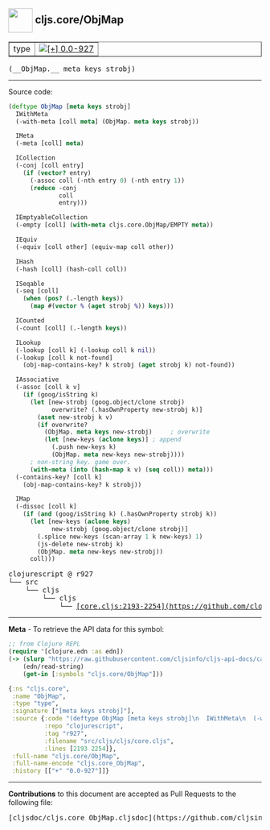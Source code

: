 ## <img width="48px" valign="middle" src="http://i.imgur.com/Hi20huC.png"> cljs.core/ObjMap

 <table border="1">
<tr>

<td>type</td>
<td><a href="https://github.com/cljsinfo/cljs-api-docs/tree/0.0-927"><img valign="middle" alt="[+] 0.0-927" src="https://img.shields.io/badge/+-0.0--927-lightgrey.svg"></a> </td>
</tr>
</table>

 <samp>
(__ObjMap.__ meta keys strobj)<br>
</samp>

---





Source code:

```clj
(deftype ObjMap [meta keys strobj]
  IWithMeta
  (-with-meta [coll meta] (ObjMap. meta keys strobj))

  IMeta
  (-meta [coll] meta)

  ICollection
  (-conj [coll entry]
    (if (vector? entry)
      (-assoc coll (-nth entry 0) (-nth entry 1))
      (reduce -conj
              coll
              entry)))

  IEmptyableCollection
  (-empty [coll] (with-meta cljs.core.ObjMap/EMPTY meta))

  IEquiv
  (-equiv [coll other] (equiv-map coll other))

  IHash
  (-hash [coll] (hash-coll coll))

  ISeqable
  (-seq [coll]
    (when (pos? (.-length keys))
      (map #(vector % (aget strobj %)) keys)))

  ICounted
  (-count [coll] (.-length keys))

  ILookup
  (-lookup [coll k] (-lookup coll k nil))
  (-lookup [coll k not-found]
    (obj-map-contains-key? k strobj (aget strobj k) not-found))

  IAssociative
  (-assoc [coll k v]
    (if (goog/isString k)
      (let [new-strobj (goog.object/clone strobj)
            overwrite? (.hasOwnProperty new-strobj k)]
        (aset new-strobj k v)
        (if overwrite?
          (ObjMap. meta keys new-strobj)     ; overwrite
          (let [new-keys (aclone keys)] ; append
            (.push new-keys k)
            (ObjMap. meta new-keys new-strobj))))
      ; non-string key. game over.
      (with-meta (into (hash-map k v) (seq coll)) meta)))
  (-contains-key? [coll k]
    (obj-map-contains-key? k strobj))

  IMap
  (-dissoc [coll k]
    (if (and (goog/isString k) (.hasOwnProperty strobj k))
      (let [new-keys (aclone keys)
            new-strobj (goog.object/clone strobj)]
        (.splice new-keys (scan-array 1 k new-keys) 1)
        (js-delete new-strobj k)
        (ObjMap. meta new-keys new-strobj))
      coll)))
```

 <pre>
clojurescript @ r927
└── src
    └── cljs
        └── cljs
            └── <ins>[core.cljs:2193-2254](https://github.com/clojure/clojurescript/blob/r927/src/cljs/cljs/core.cljs#L2193-L2254)</ins>
</pre>


---

__Meta__ - To retrieve the API data for this symbol:

```clj
;; from Clojure REPL
(require '[clojure.edn :as edn])
(-> (slurp "https://raw.githubusercontent.com/cljsinfo/cljs-api-docs/catalog/cljs-api.edn")
    (edn/read-string)
    (get-in [:symbols "cljs.core/ObjMap"]))
```

```clj
{:ns "cljs.core",
 :name "ObjMap",
 :type "type",
 :signature ["[meta keys strobj]"],
 :source {:code "(deftype ObjMap [meta keys strobj]\n  IWithMeta\n  (-with-meta [coll meta] (ObjMap. meta keys strobj))\n\n  IMeta\n  (-meta [coll] meta)\n\n  ICollection\n  (-conj [coll entry]\n    (if (vector? entry)\n      (-assoc coll (-nth entry 0) (-nth entry 1))\n      (reduce -conj\n              coll\n              entry)))\n\n  IEmptyableCollection\n  (-empty [coll] (with-meta cljs.core.ObjMap/EMPTY meta))\n\n  IEquiv\n  (-equiv [coll other] (equiv-map coll other))\n\n  IHash\n  (-hash [coll] (hash-coll coll))\n\n  ISeqable\n  (-seq [coll]\n    (when (pos? (.-length keys))\n      (map #(vector % (aget strobj %)) keys)))\n\n  ICounted\n  (-count [coll] (.-length keys))\n\n  ILookup\n  (-lookup [coll k] (-lookup coll k nil))\n  (-lookup [coll k not-found]\n    (obj-map-contains-key? k strobj (aget strobj k) not-found))\n\n  IAssociative\n  (-assoc [coll k v]\n    (if (goog/isString k)\n      (let [new-strobj (goog.object/clone strobj)\n            overwrite? (.hasOwnProperty new-strobj k)]\n        (aset new-strobj k v)\n        (if overwrite?\n          (ObjMap. meta keys new-strobj)     ; overwrite\n          (let [new-keys (aclone keys)] ; append\n            (.push new-keys k)\n            (ObjMap. meta new-keys new-strobj))))\n      ; non-string key. game over.\n      (with-meta (into (hash-map k v) (seq coll)) meta)))\n  (-contains-key? [coll k]\n    (obj-map-contains-key? k strobj))\n\n  IMap\n  (-dissoc [coll k]\n    (if (and (goog/isString k) (.hasOwnProperty strobj k))\n      (let [new-keys (aclone keys)\n            new-strobj (goog.object/clone strobj)]\n        (.splice new-keys (scan-array 1 k new-keys) 1)\n        (js-delete new-strobj k)\n        (ObjMap. meta new-keys new-strobj))\n      coll)))",
          :repo "clojurescript",
          :tag "r927",
          :filename "src/cljs/cljs/core.cljs",
          :lines [2193 2254]},
 :full-name "cljs.core/ObjMap",
 :full-name-encode "cljs.core_ObjMap",
 :history [["+" "0.0-927"]]}

```

---

__Contributions__ to this document are accepted as Pull Requests to the following file:

 <pre>
[cljsdoc/cljs.core_ObjMap.cljsdoc](https://github.com/cljsinfo/cljs-api-docs/blob/master/cljsdoc/cljs.core_ObjMap.cljsdoc)
</pre>

